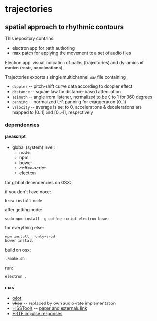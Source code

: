 # trajectories
## spatial approach to rhythmic contours

This repository contains:

* electron app for path authoring
* max patch for applying the movement to a set of audio files

Electron app: visual indication of paths (trajectories) and dynamics of motion (rests, accelerations).

Trajectories exports a single multichannel `wav` file containing:

* `doppler` -- pitch-shift curve data according to doppler effect
* `distance` -- square law for distance-based attenuation
* `azimuth` -- angle from listener, normalized to be 0 to 1 for 360 degrees
* `panning` -- normalized L-R panning for exaggeration (0..1)
* `velocity` -- average is set to 0, accelerations & decelerations are mapped to [0..1] and [0..-1], respectively

### dependencies

#### javascript

* global (system) level:
    * node
    * npm
    * bower
    * coffee-script
    * electron

for global dependencies on OSX:

if you don't have node:
```
brew install node
```

after getting node:

```
sudo npm install -g coffee-script electron bower
```

for everything else:

```
npm install --only=prod
bower install
```

build on osx:

```
./make.sh
```

run:

```
electron .
```

#### max

* [odot](https://github.com/CNMAT/CNMAT-odot/releases)
* ~~[vbap](http://legacy.spa.aalto.fi/software/vbap/MAX_MSP/VBAP_v_1.03_OSXunivers_windows/)~~ -- replaced by own audio-rate implementation
* [HISSTools](http://www.thehiss.org) -- [paper and externals link](http://eprints.hud.ac.uk/14897/)
* [HRTF impulse responses](http://sound.media.mit.edu/resources/KEMAR.html)

